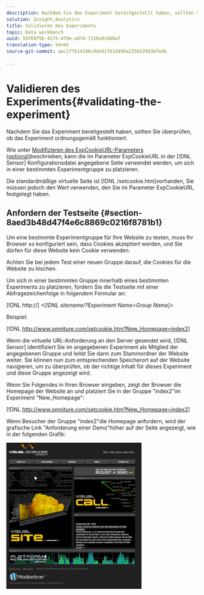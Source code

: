 ```yaml
---
description: Nachdem Sie das Experiment bereitgestellt haben, sollten Sie überprüfen, ob das Experiment ordnungsgemäß funktioniert.
solution: Insight,Analytics
title: Validieren des Experiments
topic: Data workbench
uuid: 59769f5b-4175-479e-ad7d-7226e9c666af
translation-type: tm+mt
source-git-commit: aec1f7b14198cdde91f61d490a235022943bfedb

---
```



# Validieren des Experiments{#validating-the-experiment}

Nachdem Sie das Experiment bereitgestellt haben, sollten Sie überprüfen, ob das Experiment ordnungsgemäß funktioniert.

Wie unter [Modifizieren des ExpCookieURL-Parameters (optional)](../../home/c-undst-ctrld-exp/t-en-ctrld-exp/c-mod-expckurl-prm.md#concept-215bf86bab4e4ec0b0cc803ec48a8fcf)beschrieben, kann die im Parameter ExpCookieURL in der [!DNL Sensor] Konfigurationsdatei angegebene Seite verwendet werden, um sich in einer bestimmten Experimentgruppe zu platzieren.

Die standardmäßige virtuelle Seite ist [!DNL /setcookie.htm]vorhanden, Sie müssen jedoch den Wert verwenden, den Sie im Parameter ExpCookieURL festgelegt haben.

## Anfordern der Testseite {#section-8aed3b48d47f4e6c8869c0216f8781b1}

Um eine bestimmte Experimentgruppe für Ihre Website zu testen, muss Ihr Browser so konfiguriert sein, dass Cookies akzeptiert werden, und Sie dürfen für diese Website kein Cookie verwenden.

Achten Sie bei jedem Test einer neuen Gruppe darauf, die Cookies für die Website zu löschen.

Um sich in einer bestimmten Gruppe innerhalb eines bestimmten Experiments zu platzieren, fordern Sie die Testseite mit einer Abfragezeichenfolge in folgendem Formular an:

[!DNL http://] *&lt;[!DNL sitename/?Experiment Name=Group Name]>*

Beispiel:

[!DNL http://www.omniture.com/setcookie.htm?New_Homepage=index2]

Wenn die virtuelle URL-Anforderung an den Server gesendet wird, [!DNL Sensor] identifiziert Sie im angegebenen Experiment als Mitglied der angegebenen Gruppe und leitet Sie dann zum Stammordner der Website weiter. Sie können nun zum entsprechenden Speicherort auf der Website navigieren, um zu überprüfen, ob der richtige Inhalt für dieses Experiment und diese Gruppe angezeigt wird.

Wenn Sie Folgendes in Ihren Browser eingeben, zeigt der Browser die Homepage der Website an und platziert Sie in der Gruppe &quot;index2&quot;im Experiment &quot;New_Homepage&quot;:

[!DNL http://www.omniture.com/setcookie.htm?New_Homepage=index2]

Wenn Besucher der Gruppe &quot;index2&quot;die Homepage anfordern, wird der grafische Link &quot;Anforderung einer Demo&quot;höher auf der Seite angezeigt, wie in der folgenden Grafik:

![](assets/TestPage.png)

